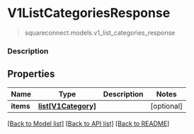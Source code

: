 # V1ListCategoriesResponse
> squareconnect.models.v1_list_categories_response

### Description



## Properties
Name | Type | Description | Notes
------------ | ------------- | ------------- | -------------
**items** | [**list[V1Category]**](V1Category.md) |  | [optional] 

[[Back to Model list]](../README.md#documentation-for-models) [[Back to API list]](../README.md#documentation-for-api-endpoints) [[Back to README]](../README.md)


